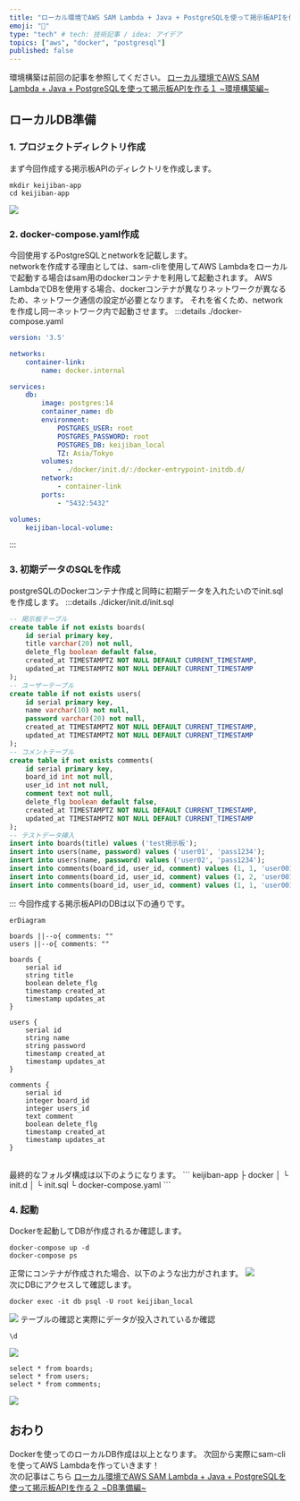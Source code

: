 ```yaml
---
title: "ローカル環境でAWS SAM Lambda + Java + PostgreSQLを使って掲示板APIを作る２ ~DB準備編~"
emoji: "🔧"
type: "tech" # tech: 技術記事 / idea: アイデア
topics: ["aws", "docker", "postgresql"]
published: false
---
```


環境構築は前回の記事を参照してください。
[ローカル環境でAWS SAM Lambda + Java + PostgreSQLを使って掲示板APIを作る１ ~環境構築編~](https://zenn.dev/ks1905/articles/aws-lambda-java-1)

## ローカルDB準備
### 1. プロジェクトディレクトリ作成
まず今回作成する掲示板APIのディレクトリを作成します。
```sh:powershell
mkdir keijiban-app
cd keijiban-app
```
![](/images/aws-lambda-java-2/powershell1.png)
<br />

### 2. docker-compose.yaml作成
今回使用するPostgreSQLとnetworkを記載します。<br />
networkを作成する理由としては、sam-cliを使用してAWS Lambdaをローカルで起動する場合はsam用のdockerコンテナを利用して起動されます。
AWS LambdaでDBを使用する場合、dockerコンテナが異なりネットワークが異なるため、ネットワーク通信の設定が必要となります。
それを省くため、networkを作成し同一ネットワーク内で起動させます。
:::details ./docker-compose.yaml
```yaml:docker-compose.yaml
version: '3.5'

networks:
    container-link:
        name: docker.internal

services:
    db:
        image: postgres:14
        container_name: db
        environment:
            POSTGRES_USER: root
            POSTGRES_PASSWORD: root
            POSTGRES_DB: keijiban_local
            TZ: Asia/Tokyo
        volumes:
            - ./docker/init.d/:/docker-entrypoint-initdb.d/
        network:
            - container-link
        ports:
            - "5432:5432"

volumes:
    keijiban-local-volume:
```
:::
<br />

### 3. 初期データのSQLを作成
postgreSQLのDockerコンテナ作成と同時に初期データを入れたいのでinit.sqlを作成します。
:::details ./dicker/init.d/init.sql
```sql:init.sql
-- 掲示板テーブル
create table if not exists boards(
    id serial primary key,
    title varchar(20) not null,
    delete_flg boolean default false,
    created_at TIMESTAMPTZ NOT NULL DEFAULT CURRENT_TIMESTAMP, 
    updated_at TIMESTAMPTZ NOT NULL DEFAULT CURRENT_TIMESTAMP 
);
-- ユーザーテーブル
create table if not exists users(
    id serial primary key,
    name varchar(10) not null,
    password varchar(20) not null,
    created_at TIMESTAMPTZ NOT NULL DEFAULT CURRENT_TIMESTAMP,
    updated_at TIMESTAMPTZ NOT NULL DEFAULT CURRENT_TIMESTAMP 
);
-- コメントテーブル
create table if not exists comments(
    id serial primary key,
    board_id int not null,
    user_id int not null,
    comment text not null,
    delete_flg boolean default false,
    created_at TIMESTAMPTZ NOT NULL DEFAULT CURRENT_TIMESTAMP,
    updated_at TIMESTAMPTZ NOT NULL DEFAULT CURRENT_TIMESTAMP 
);
-- テストデータ挿入
insert into boards(title) values ('test掲示板');
insert into users(name, password) values ('user01', 'pass1234');
insert into users(name, password) values ('user02', 'pass1234');
insert into comments(board_id, user_id, comment) values (1, 1, 'user001 comment1');
insert into comments(board_id, user_id, comment) values (1, 2, 'user001 comment1');
insert into comments(board_id, user_id, comment) values (1, 1, 'user001 comment2');
```
:::
今回作成する掲示板APIのDBは以下の通りです。
```mermaid 
erDiagram

boards ||--o{ comments: ""
users ||--o{ comments: ""

boards {
    serial id
    string title
    boolean delete_flg
    timestamp created_at
    timestamp updates_at
}

users {
    serial id
    string name
    string password
    timestamp created_at
    timestamp updates_at
}

comments {
    serial id
    integer board_id
    integer users_id
    text comment
    boolean delete_flg
    timestamp created_at
    timestamp updates_at
}
```
<br />
最終的なフォルダ構成は以下のようになります。
```
keijiban-app
├ docker
│  └ init.d
│     └ init.sql
└ docker-compose.yaml
```
<br />

### 4. 起動
Dockerを起動してDBが作成されるか確認します。
```sh:powershell
docker-compose up -d
docker-compose ps
```
正常にコンテナが作成された場合、以下のような出力がされます。
![](/images/aws-lambda-java-2/powershell2.png)
<br />
次にDBにアクセスして確認します。
```sh:powershell
docker exec -it db psql -U root keijiban_local
```
![](/images/aws-lambda-java-2/powershell3.png)
テーブルの確認と実際にデータが投入されているか確認
```sh:powershell
\d
```
![](/images/aws-lambda-java-2/powershell4.png)
```sh:powershell
select * from boards;
select * from users;
select * from comments;
```
![](/images/aws-lambda-java-2/powershell5.png)
<br />

## おわり
Dockerを使ってのローカルDB作成は以上となります。
次回から実際にsam-cliを使ってAWS Lambdaを作っていきます！
<br>
次の記事はこちら
[ローカル環境でAWS SAM Lambda + Java + PostgreSQLを使って掲示板APIを作る２ ~DB準備編~](https://zenn.dev/ks1905/articles/aws-lambda-java-2)
